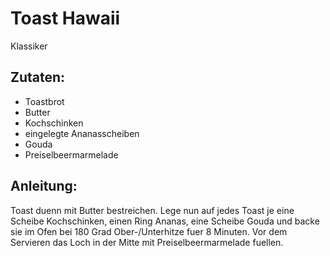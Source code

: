 Toast Hawaii
===
Klassiker

Zutaten:
---
-   Toastbrot
-   Butter
-   Kochschinken
-   eingelegte Ananasscheiben
-   Gouda
-   Preiselbeermarmelade

Anleitung:
---
Toast duenn mit Butter bestreichen.
Lege nun auf jedes Toast je eine Scheibe Kochschinken, einen Ring Ananas, eine Scheibe Gouda und backe sie im Ofen bei 180 Grad Ober-/Unterhitze fuer 8 Minuten.
Vor dem Servieren das Loch in der Mitte mit Preiselbeermarmelade fuellen.